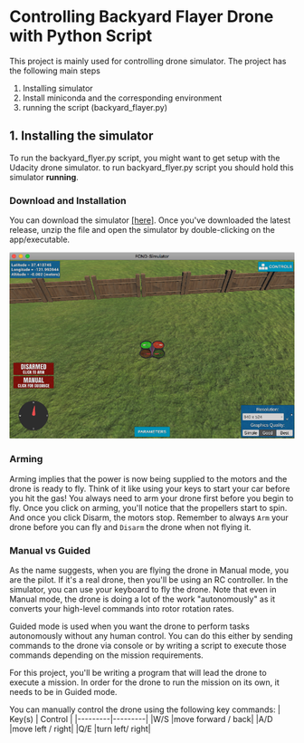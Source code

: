 # Controlling Backyard Flayer Drone with Python Script
This project is mainly used for controlling drone simulator. The project has the following main steps
1. Installing simulator
2. Install miniconda and the corresponding environment
3. running the script (backyard_flayer.py)

## 1. Installing the simulator
To run the backyard_flyer.py script, you might want to get setup with the Udacity drone simulator. to run backyard_flyer.py script you should hold this simulator **running**.

### Download and Installation
You can download the simulator [[here]](https://github.com/udacity/FCND-Simulator-Releases/releases).
Once you've downloaded the latest release, unzip the file and open the simulator by double-clicking on the app/executable.

![](https://github.com/mohandesosama/Backyard-Flayer/blob/master/docs/screen-shot-2018-01-19-at-2.41.57-pm.png)

### Arming
Arming implies that the power is now being supplied to the motors and the drone is ready to fly. Think of it like using your keys to start your car before you hit the gas! You always need to arm your drone first before you begin to fly. Once you click on arming, you'll notice that the propellers start to spin. And once you click Disarm, the motors stop. Remember to always `Arm` your drone before you can fly and `Disarm` the drone when not flying it.

### Manual vs Guided
As the name suggests, when you are flying the drone in Manual mode, you are the pilot. If it's a real drone, then you'll be using an RC controller. In the simulator, you can use your keyboard to fly the drone. Note that even in Manual mode, the drone is doing a lot of the work "autonomously" as it converts your high-level commands into rotor rotation rates.

Guided mode is used when you want the drone to perform tasks autonomously without any human control. You can do this either by sending commands to the drone via console or by writing a script to execute those commands depending on the mission requirements.

For this project, you'll be writing a program that will lead the drone to execute a mission. In order for the drone to run the mission on its own, it needs to be in Guided mode.

You can manually control the drone using the following key commands:
| Key(s)	| Control |
|---------|---------|
|W/S	|move forward / back|
|A/D	|move left / right|
|Q/E	|turn left/ right|

